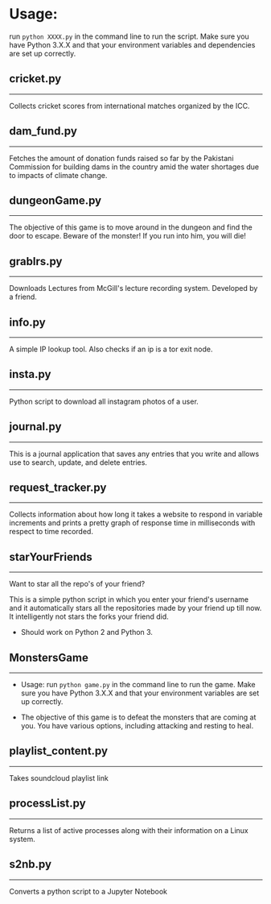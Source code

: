 Usage: 
========================
run `python XXXX.py` in the command line to run the script. Make sure you have Python 3.X.X and that your environment variables and dependencies are set up correctly.

## cricket.py

***

Collects cricket scores from international matches organized by the ICC. 

## dam_fund.py

***

Fetches the amount of donation funds raised so far by the Pakistani Commission for building dams in the country amid the water shortages due to impacts of climate change.

## dungeonGame.py

***

The objective of this game is to move around in the dungeon and find the door to escape. Beware of the monster! If you run into him, you will die!

## grablrs.py

***

Downloads Lectures from McGill's lecture recording system. Developed by a friend.

## info.py

***

A simple IP lookup tool. Also checks if an ip is a tor exit node.

## insta.py

***

Python script to download all instagram photos of a user.

## journal.py

***

This is a journal application that saves any entries that you write and allows use to search, update, and delete entries.


## request_tracker.py

***

Collects information about how long it takes a website to respond in variable increments and prints a pretty graph of response time in milliseconds with respect to time recorded.

## starYourFriends

***

Want to star all the repo's of your friend?

This is a simple python script in which you enter your friend's username and it automatically stars all the repositories made by your friend up till now. It intelligently not stars the forks your friend did.

- Should work on Python 2 and Python 3.

## MonstersGame

***

- Usage: run `python game.py` in the command line to run the game. Make sure you have Python 3.X.X and that your environment variables are set up correctly.

- The objective of this game is to defeat the monsters that are coming at you. You have various options, including attacking and resting to heal.

## playlist_content.py

***

Takes soundcloud playlist link 

## processList.py

***

Returns a list of active processes along with their information on a Linux system.

## s2nb.py

***

Converts a python script to a Jupyter Notebook


